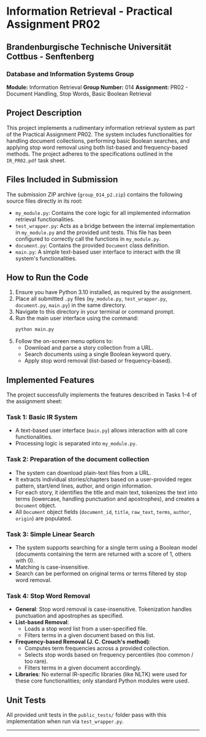 # Information Retrieval - Practical Assignment PR02
## Brandenburgische Technische Universität Cottbus - Senftenberg
### Database and Information Systems Group

**Module:** Information Retrieval
**Group Number:** 014
**Assignment:** PR02 - Document Handling, Stop Words, Basic Boolean Retrieval

## Project Description

This project implements a rudimentary information retrieval system as part of the Practical Assignment PR02. The system includes functionalities for handling document collections, performing basic Boolean searches, and applying stop word removal using both list-based and frequency-based methods. The project adheres to the specifications outlined in the `IR_PR02.pdf` task sheet.

## Files Included in Submission

The submission ZIP archive (`group_014_p2.zip`) contains the following source files directly in its root:
* `my_module.py`: Contains the core logic for all implemented information retrieval functionalities.
* `test_wrapper.py`: Acts as a bridge between the internal implementation in `my_module.py` and the provided unit tests. This file has been configured to correctly call the functions in `my_module.py`.
* `document.py`: Contains the provided `Document` class definition.
* `main.py`: A simple text-based user interface to interact with the IR system's functionalities.

## How to Run the Code

1.  Ensure you have Python 3.10 installed, as required by the assignment.
2.  Place all submitted `.py` files (`my_module.py`, `test_wrapper.py`, `document.py`, `main.py`) in the same directory.
3.  Navigate to this directory in your terminal or command prompt.
4.  Run the main user interface using the command:
    ```bash
    python main.py
    ```
5.  Follow the on-screen menu options to:
    * Download and parse a story collection from a URL.
    * Search documents using a single Boolean keyword query.
    * Apply stop word removal (list-based or frequency-based).

## Implemented Features

The project successfully implements the features described in Tasks 1-4 of the assignment sheet:

### Task 1: Basic IR System
* A text-based user interface (`main.py`) allows interaction with all core functionalities.
* Processing logic is separated into `my_module.py`.

### Task 2: Preparation of the document collection
* The system can download plain-text files from a URL.
* It extracts individual stories/chapters based on a user-provided regex pattern, start/end lines, author, and origin information.
* For each story, it identifies the title and main text, tokenizes the text into terms (lowercase, handling punctuation and apostrophes), and creates a `Document` object.
* All `Document` object fields (`document_id`, `title`, `raw_text`, `terms`, `author`, `origin`) are populated.

### Task 3: Simple Linear Search
* The system supports searching for a single term using a Boolean model (documents containing the term are returned with a score of 1, others with 0).
* Matching is case-insensitive.
* Search can be performed on original terms or terms filtered by stop word removal.

### Task 4: Stop Word Removal
* **General**: Stop word removal is case-insensitive. Tokenization handles punctuation and apostrophes as specified.
* **List-based Removal**:
    * Loads a stop word list from a user-specified file.
    * Filters terms in a given document based on this list.
* **Frequency-based Removal (J. C. Crouch's method)**:
    * Computes term frequencies across a provided collection.
    * Selects stop words based on frequency percentiles (too common / too rare).
    * Filters terms in a given document accordingly.
* **Libraries**: No external IR-specific libraries (like NLTK) were used for these core functionalities; only standard Python modules were used.

## Unit Tests
All provided unit tests in the `public_tests/` folder pass with this implementation when run via `test_wrapper.py`.

---
